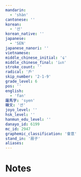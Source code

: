 ```yaml
---
mandarin:
  - 'shàn'
cantonese: ''
korean:
  - '선'
korean_native: ''
japanese:
  - 'SEN'
japanese_nanori: ''
vietnamese:
middle_chinese_initial: 'ɕ'
middle_chinese_final: 'iᴇn'
stroke_count: ''
radical: '戶'
skip_number: '2-1-9'
grade_level: 6
pos: ''
english:
  - 'fan'
羅馬字: 'syen'
韓文: '션'
joyo_level: ''
hsk_level: ''
hanmun_edu_level: ''
danayo_id: 6199
mc_id: 2947
graphemic_classification: '會意'
stand_in: '扇子'
aliases:
---
```


# Notes
